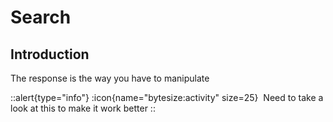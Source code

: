 # Search

## Introduction

The response is the way you have to manipulate

::alert{type="info"}
:icon{name="bytesize:activity" size=25}&nbsp;
Need to take a look at this to make it work better
::
